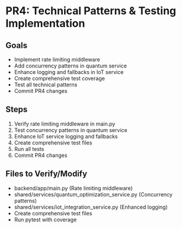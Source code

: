 # PR4: Technical Patterns & Testing Implementation

## Goals
- Implement rate limiting middleware
- Add concurrency patterns in quantum service
- Enhance logging and fallbacks in IoT service
- Create comprehensive test coverage
- Test all technical patterns
- Commit PR4 changes

## Steps
1. Verify rate limiting middleware in main.py
2. Test concurrency patterns in quantum service
3. Enhance IoT service logging and fallbacks
4. Create comprehensive test files
5. Run all tests
6. Commit PR4 changes

## Files to Verify/Modify
- backend/app/main.py (Rate limiting middleware)
- shared/services/quantum_optimization_service.py (Concurrency patterns)
- shared/services/iot_integration_service.py (Enhanced logging)
- Create comprehensive test files
- Run pytest with coverage
